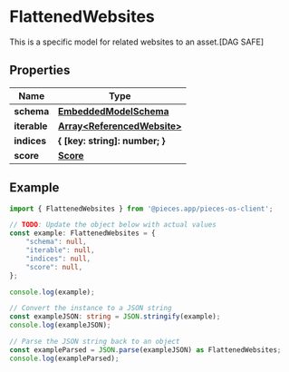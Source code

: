 
# FlattenedWebsites

This is a specific model for related websites to an asset.[DAG SAFE]

## Properties

Name | Type
------------ | -------------
**schema** | [**EmbeddedModelSchema**](EmbeddedModelSchema)
**iterable** | [**Array&lt;ReferencedWebsite&gt;**](ReferencedWebsite)
**indices** | **\{ [key: string]: number; \}**
**score** | [**Score**](Score)

## Example

```typescript
import { FlattenedWebsites } from '@pieces.app/pieces-os-client';

// TODO: Update the object below with actual values
const example: FlattenedWebsites = {
    "schema": null,
    "iterable": null,
    "indices": null,
    "score": null,
};

console.log(example);

// Convert the instance to a JSON string
const exampleJSON: string = JSON.stringify(example);
console.log(exampleJSON);

// Parse the JSON string back to an object
const exampleParsed = JSON.parse(exampleJSON) as FlattenedWebsites;
console.log(exampleParsed);
```


